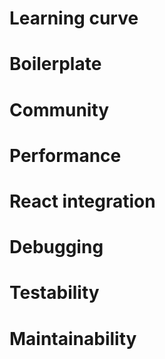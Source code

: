 # Learning curve 

# Boilerplate 

# Community 

# Performance 

# React integration 

# Debugging 

# Testability 

# Maintainability 

